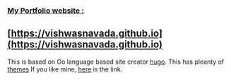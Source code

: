 ### [My Portfolio website :](https://vishwasnavada.github.io) 
## [https://vishwasnavada.github.io](https://vishwasnavada.github.io)
 
 This is based on Go language based site creator [hugo](https://gohugo.io/). 
 This has pleanty of [themes](https://themes.gohugo.io/) 
 If you like mine, [here](https://themes.gohugo.io/academic/) is the link.
 
